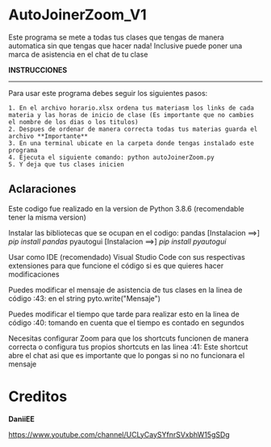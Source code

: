 # AutoJoinerZoom_V1

Este programa se mete a todas tus clases que tengas de manera automatica sin que tengas que hacer nada!
Inclusive puede poner una marca de asistencia en el chat de tu clase

**INSTRUCCIONES**
___
Para usar este programa debes seguir los siguientes pasos:
    
    1. En el archivo horario.xlsx ordena tus materiasm los links de cada materia y las horas de inicio de clase (Es importante que no cambies el nombre de los dias o los titulos)
    2. Despues de ordenar de manera correcta todas tus materias guarda el archivo **Importante**
    3. En una terminal ubicate en la carpeta donde tengas instalado este programa
    4. Ejecuta el siguiente comando: python autoJoinerZoom.py
    5. Y deja que tus clases inicien
    
## Aclaraciones

Este codigo fue realizado en la version de Python 3.8.6 (recomendable tener la misma version)

Instalar las bibliotecas que se ocupan en el codigo:
  pandas [Instalacion ==>] *pip install pandas*
  pyautogui [Instalacion ==>] *pip install pyautogui*

Usar como IDE (recomendado) Visual Studio Code con sus respectivas extensiones para que funcione el código si es que quieres hacer modificaciones

Puedes modificar el mensaje de asistencia de tus clases en la linea de código :43: en el string pyto.write("Mensaje")

Puedes modificar el tiempo que tarde para realizar esto en la linea de código :40: tomando en cuenta que el tiempo es contado en segundos 

Necesitas configurar Zoom para que los shortcuts funcionen de manera correcta o configura tus propios shortcuts en las linea :41:
  Este shortcut abre el chat asi que es importante que lo pongas si no no funcionara el mensaje

# Creditos 

**DaniiEE**

https://www.youtube.com/channel/UCLyCaySYfnrSVxbhW15gSDg
    
